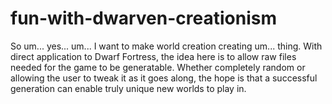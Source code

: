 # fun-with-dwarven-creationism
So um... yes... um... I want to make world creation creating um... thing.  With direct application to Dwarf Fortress, the idea here is to allow raw files needed for the game to be generatable.  Whether completely random or allowing the user to tweak it as it goes along, the hope is that a successful generation can enable truly unique new worlds to play in.
